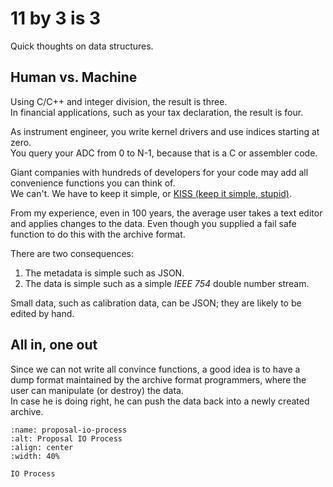 # 11 by 3 is 3

Quick thoughts on data structures.

## Human vs. Machine

Using C/C++ and integer division, the result is three. <br>
In financial applications, such as your tax declaration, the result is four. <br>

As instrument engineer, you write kernel drivers and use indices starting at zero. <br>
You query your ADC from 0 to N-1, because that is a C or assembler code. <br>

Giant companies with hundreds of developers for your code may add all convenience functions you can think of. <br>
We can't. We have to keep it simple, or [KISS (keep it simple, stupid)](https://en.wikipedia.org/wiki/KISS_principle). <br>

From my experience, even in 100 years, the average user takes a text editor and applies changes to the data.
Even though you supplied a fail safe function to do this with the archive format. <br>

There are two consequences: <br>
1. The metadata is simple such as JSON. <br>
2. The data is simple such as a simple *IEEE 754* double number stream. <br>

Small data, such as calibration data, can be JSON; they are likely to be edited by hand. <br>


## All in, one out

Since we can not write all convince functions, a good idea is to have a dump format maintained by the archive format programmers, where the
user can manipulate (or destroy) the data. <br>
In case he is doing right, he can push the data back into a newly created archive. <br>

```{figure} ../python_graphs/archive_structure_embedded.svg
:name: proposal-io-process
:alt: Proposal IO Process
:align: center
:width: 40%

IO Process
```

